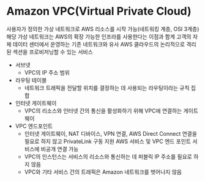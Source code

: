 # Amazon VPC(Virtual Private Cloud)
사용자가 정의한 가상 네트워크로 AWS 리소스를 시작 가능(네트워킹 계층, OSI 3계층) \
해당 가상 네트워크는 AWS의 확장 가능한 인프라를 사용한다는 이점과 함계 고객의 자체 데이터 센터에서 운영하는 기존 네트워크와 유사
AWS 클라우드의 논리적으로 격리된 섹션을 프로비저닝할 수 있는 서비스

* 서브넷
  * VPC의 IP 주소 범위
* 라우팅 테이블
  * 네트워크 트래픽을 전달할 위치를 결정하는 데 사용되는 라우팅이라는 규칙 집합
* 인터넷 게이트웨이
  * VPC의 리소스와 인터넷 간의 통신을 활성화하기 위해 VPC에 연결하는 게이트웨이
* VPC 엔드포인트
  * 인터넷 게이트웨이, NAT 디바이스, VPN 연결, AWS Direct Connect 연결을 필요로 하지 않고 PrivateLink 구동 지원 AWS 서비스 및 VPC 엔드 포인트 서비스에 비공개 연결 가능
  * VPC의 인스턴스는 서비스의 리소스와 통신하는 데 퍼블릭 IP 주소를 필요로 하지 않음
  * VPC와 기타 서비스 간의 트래픽은 Amazon 네트워크를 벗어나지 않음

